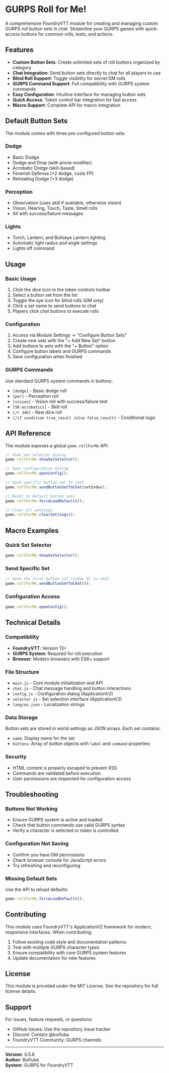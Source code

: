 # GURPS Roll for Me!

A comprehensive FoundryVTT module for creating and managing custom GURPS roll button sets in chat. Streamline your GURPS games with quick-access buttons for common rolls, tests, and actions.

## Features

- **Custom Button Sets**: Create unlimited sets of roll buttons organized by category
- **Chat Integration**: Send button sets directly to chat for all players to use
- **Blind Roll Support**: Toggle visibility for secret GM rolls
- **GURPS Command Support**: Full compatibility with GURPS system commands
- **Easy Configuration**: Intuitive interface for managing button sets
- **Quick Access**: Token control bar integration for fast access
- **Macro Support**: Complete API for macro integration

## Default Button Sets

The module comes with three pre-configured button sets:

### Dodge
- Basic Dodge
- Dodge and Drop (with prone modifier)
- Acrobatic Dodge (skill-based)
- Feverish Defense (+2 dodge, costs FP)
- Retreating Dodge (+3 dodge)

### Perception
- Observation (uses skill if available, otherwise vision)
- Vision, Hearing, Touch, Taste, Smell rolls
- All with success/failure messages

### Lights
- Torch, Lantern, and Bullseye Lantern lighting
- Automatic light radius and angle settings
- Lights off command

## Usage

### Basic Usage
1. Click the dice icon in the token controls toolbar
2. Select a button set from the list
3. Toggle the eye icon for blind rolls (GM only)
4. Click a set name to send buttons to chat
5. Players click chat buttons to execute rolls

### Configuration
1. Access via Module Settings → "Configure Button Sets"
2. Create new sets with the "+ Add New Set" button
3. Add buttons to sets with the "+ Button" option
4. Configure button labels and GURPS commands
5. Save configuration when finished

### GURPS Commands
Use standard GURPS system commands in buttons:
- `[dodge]` - Basic dodge roll
- `[per]` - Perception roll
- `[vision]` - Vision roll with success/failure text
- `[SK:acrobatics]` - Skill roll
- `[/r 3d6]` - Raw dice roll
- `[/if condition true_result /else false_result]` - Conditional logic

## API Reference

The module exposes a global `game.rollForMe` API:

```javascript
// Show set selector dialog
game.rollForMe.showSetSelector();

// Open configuration dialog
game.rollForMe.openConfig();

// Send specific button set to chat
game.rollForMe.sendButtonSetToChat(setIndex);

// Reset to default button sets
game.rollForMe.forceLoadDefaults();

// Clear all settings
game.rollForMe.clearSettings();
```

## Macro Examples

### Quick Set Selector
```javascript
game.rollForMe.showSetSelector();
```

### Send Specific Set
```javascript
// Send the first button set (index 0) to chat
game.rollForMe.sendButtonSetToChat(0);
```

### Configuration Access
```javascript
game.rollForMe.openConfig();
```

## Technical Details

### Compatibility
- **FoundryVTT**: Version 13+
- **GURPS System**: Required for roll execution
- **Browser**: Modern browsers with ES6+ support

### File Structure
- `main.js` - Core module initialization and API
- `chat.js` - Chat message handling and button interactions
- `config.js` - Configuration dialog (ApplicationV2)
- `selector.js` - Set selection interface (ApplicationV2)
- `lang/en.json` - Localization strings

### Data Storage
Button sets are stored in world settings as JSON arrays. Each set contains:
- `name`: Display name for the set
- `buttons`: Array of button objects with `label` and `command` properties

### Security
- HTML content is properly escaped to prevent XSS
- Commands are validated before execution
- User permissions are respected for configuration access

## Troubleshooting

### Buttons Not Working
- Ensure GURPS system is active and loaded
- Check that button commands use valid GURPS syntax
- Verify a character is selected or token is controlled

### Configuration Not Saving
- Confirm you have GM permissions
- Check browser console for JavaScript errors
- Try refreshing and reconfiguring

### Missing Default Sets
Use the API to reload defaults:
```javascript
game.rollForMe.forceLoadDefaults();
```

## Contributing

This module uses FoundryVTT's ApplicationV2 framework for modern, responsive interfaces. When contributing:

1. Follow existing code style and documentation patterns
2. Test with multiple GURPS character types
3. Ensure compatibility with core GURPS system features
4. Update documentation for new features

## License

This module is provided under the MIT License. See the repository for full license details.

## Support

For issues, feature requests, or questions:
- GitHub Issues: Use the repository issue tracker
- Discord: Contact @boifuba
- FoundryVTT Community: GURPS channels

---

**Version**: 0.5.8  
**Author**: Boifubá  
**System**: GURPS for FoundryVTT